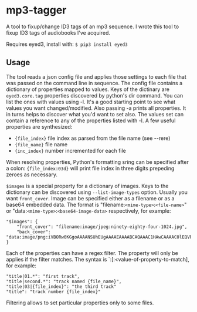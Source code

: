 # mp3-tagger
A tool to fixup/change ID3 tags of an mp3 sequence. I wrote this tool to fixup ID3 tags of audiobooks I've acquired.


Requires eyed3, install with:
```$ pip3 install eyed3```

## Usage

The tool reads a json config file and applies those settings to each file that was passed on the command line in sequence. The config file contains a dictionary of properties mapped to values. Keys of the dictinary are `eyed3.core.tag` properties discovered by python's dir command. You can list the ones with values using -l. It's a good starting point to see what values you want changed/modified. Also passing -a prints all properties. It in turns helps to discover what you'd want to set also. The values set can contain a reference to any of the properties listed with -l. A few useful properties are synthesized:
- `{file_index}` file index as parsed from the file name (see --rere)
- `{file_name}` file name
- `{inc_index}` number incremented for each file

When resolving properties, Python's formatting sring can be specified after a colon: `{file_index:03d}` will print file index in three digits prepeding zeroes as necessary.

`$images` is a special property for a dictionary of images. Keys to the dictionary can be discovered using `--list-image-types` option. Usually you want `front_cover`. Image can be specified either as a filename or as a base64 embedded data. The format is "filename:`<mime-type>`:`<file-name>`" or "data:`<mime-type>`:`<base64-image-data>` respectively, for example:

```
"$images": {
	"front_cover": "filename:image/jpeg:ninety-eighty-four-1024.jpg",
	"back_cover": "data:image/png:iVBORw0KGgoAAAANSUhEUgAAAAEAAAABCAQAAAC1HAwCAAAAC0lEQVR42mNk+A8AAQUBAScY42YAAAAASUVORK5CYII="
}
```

Each of the properties can have a regex filter. The property will only be applies if the filter matches. The syntax is `<property>:<regexp>[:<value-of-property-to-match], for example:

```
"title|01.*": "first track",
"title|second.*": "track named {file_name}",
"title|03|{file_index}": "the third track"
"title": "track number {file_index}"
```

Filtering allows to set particular properties only to some files.
